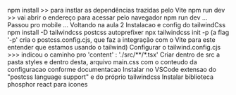 npm install >> para instlar as dependências trazidas pelo Vite
npm run dev >> vai abrir o endereço para acessar pelo navegador
npm run dev
...
Passou pro mobile
...
Voltando na aula 2
Instalacao e config do tailwindCss
npm install -D tailwindcss postcss autoprefixer
npx tailwindcss init -p (a flag '-p' cria o postcss.config.cjs, que faz a integração com o Vite para este entender que estamos usando o tailwind)
Configurar o tailwind.config.cjs >>> indicou o caminho pro 'content' : './src/**/*.tsx'
Criar dentro de src a pasta styles e dentro desta, arquivo main.css com o conteudo da configuracao conforme documentacao
Instalar no VSCode extensao do "postcss language support" e do próprio tailwindcss
Instalar biblioteca phosphor react para icones

